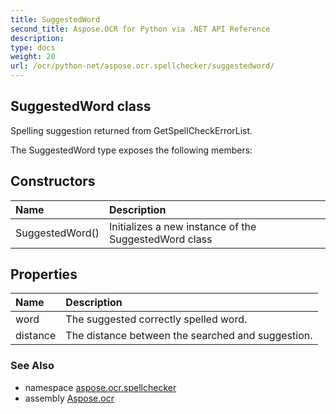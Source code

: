 ```yaml
---
title: SuggestedWord
second_title: Aspose.OCR for Python via .NET API Reference
description: 
type: docs
weight: 20
url: /ocr/python-net/aspose.ocr.spellchecker/suggestedword/
---
```


## SuggestedWord class

Spelling suggestion returned from GetSpellCheckErrorList.

The SuggestedWord type exposes the following members:
## Constructors
| Name | Description |
| :- | :- |
|SuggestedWord()|Initializes a new instance of the SuggestedWord class|
## Properties
| Name | Description |
| :- | :- |
|word|The suggested correctly spelled word.|
|distance|The distance between the searched and suggestion.|

### See Also

* namespace [aspose.ocr.spellchecker](/ocr/python-net/aspose.ocr.spellchecker/)
* assembly [Aspose.ocr](/ocr/python-net/)


